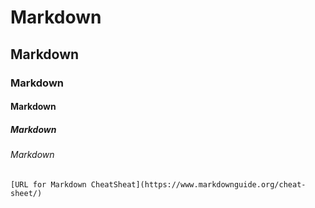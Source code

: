 # Markdown
## Markdown
### Markdown
#### Markdown
##### Markdown
###### Markdown


	[URL for Markdown CheatSheat](https://www.markdownguide.org/cheat-sheet/)
